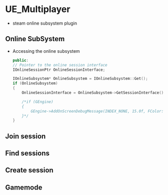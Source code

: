 # UE_Multiplayer
- steam online subsystem plugin

## Online SubSystem
- Accessing the online subsystem
  	```cpp
   public:
	// Pointer to the online session interface
	IOnlineSessionPtr OnlineSessionInterface;
   	```
  	```cpp
  	IOnlineSubsystem* OnlineSubsystem = IOnlineSubsystem::Get();
	if (OnlineSubsystem)
	{
		OnlineSessionInterface = OnlineSubsystem->GetSessionInterface();

		/*if (GEngine)
		{
			GEngine->AddOnScreenDebugMessage(INDEX_NONE, 15.0f, FColor::Blue, FString::Printf(TEXT("Found subsystem %s"), *OnlineSubsystem->GetSubsystemName().ToString()));
		}*/
	}
  	```

## Join session

## Find sessions

## Create session

## Gamemode

